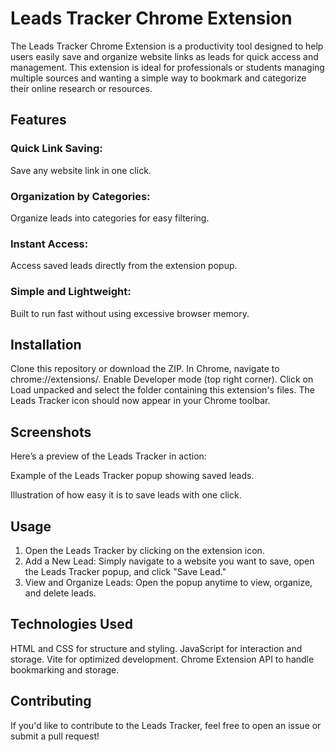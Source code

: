 # Leads Tracker Chrome Extension
The Leads Tracker Chrome Extension is a productivity tool designed to help users easily save and organize website links as leads for quick access and management. This extension is ideal for professionals or students managing multiple sources and wanting a simple way to bookmark and categorize their online research or resources.

## Features
### Quick Link Saving: 
Save any website link in one click.
### Organization by Categories: 
Organize leads into categories for easy filtering.
### Instant Access: 
Access saved leads directly from the extension popup.
### Simple and Lightweight: 
Built to run fast without using excessive browser memory.

## Installation
Clone this repository or download the ZIP.
In Chrome, navigate to chrome://extensions/.
Enable Developer mode (top right corner).
Click on Load unpacked and select the folder containing this extension's files.
The Leads Tracker icon should now appear in your Chrome toolbar.

## Screenshots
Here’s a preview of the Leads Tracker in action:

Example of the Leads Tracker popup showing saved leads.

Illustration of how easy it is to save leads with one click.

## Usage
1. Open the Leads Tracker by clicking on the extension icon.
2. Add a New Lead: Simply navigate to a website you want to save, open the Leads Tracker popup, and click "Save Lead."
3. View and Organize Leads: Open the popup anytime to view, organize, and delete leads.
   
## Technologies Used
HTML and CSS for structure and styling.
JavaScript for interaction and storage.
Vite for optimized development.
Chrome Extension API to handle bookmarking and storage.

## Contributing
If you'd like to contribute to the Leads Tracker, feel free to open an issue or submit a pull request!
